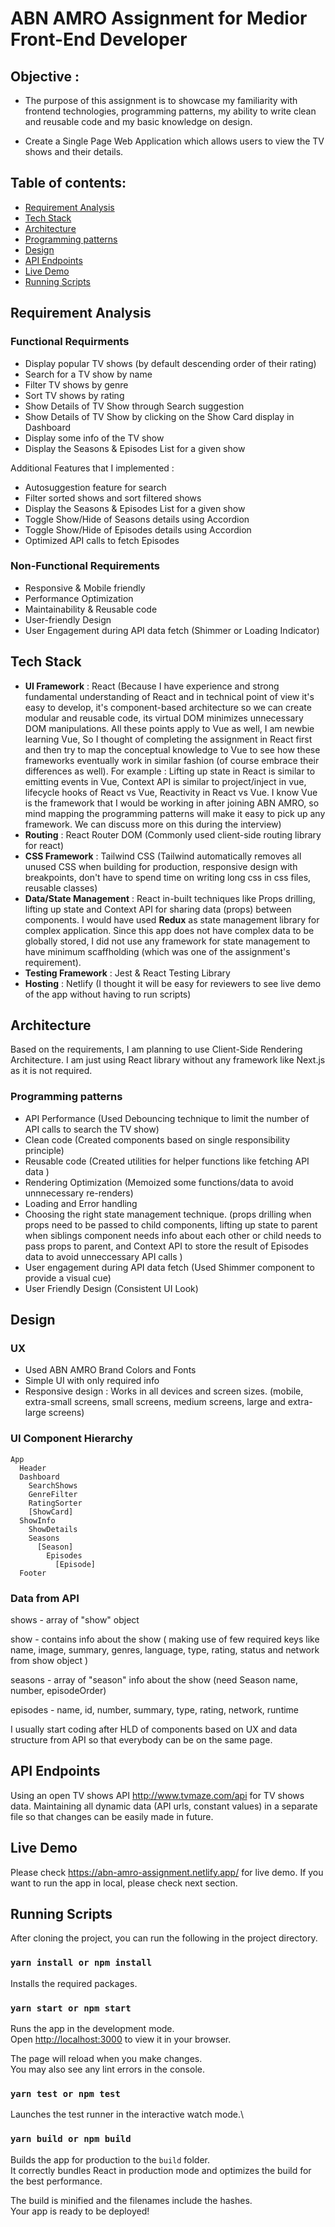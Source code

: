 # ABN AMRO Assignment for Medior Front-End Developer 

## Objective : 
  - The purpose of this assignment is to showcase my familiarity with frontend technologies, programming patterns, my ability to write clean and reusable code and my basic knowledge on design. 

  - Create a Single Page Web Application which allows users to view the TV shows and their details.

## Table of contents:
- [Requirement Analysis](#requirement-analysis)
- [Tech Stack](#tech-stack)
- [Architecture](#architecture)
- [Programming patterns](#programming-patterns)
- [Design](#design)
- [API Endpoints](#api-endpoints)
- [Live Demo](#live-demo)
- [Running Scripts](#running-scripts)

## Requirement Analysis
### Functional Requirments
- Display popular TV shows (by default descending order of their rating)
- Search for a TV show by name
- Filter TV shows by genre 
- Sort TV shows by rating 
- Show Details of TV Show through Search suggestion
- Show Details of TV Show by clicking on the Show Card display in Dashboard
- Display some info of the TV show 
- Display the Seasons & Episodes List for a given show

Additional Features that I implemented : 
- Autosuggestion feature for search 
- Filter sorted shows and sort filtered shows
- Display the Seasons & Episodes List for a given show
- Toggle Show/Hide of Seasons details using Accordion 
- Toggle Show/Hide of Episodes details using Accordion 
- Optimized API calls to fetch Episodes 
### Non-Functional Requirements
- Responsive & Mobile friendly 
- Performance Optimization
- Maintainability & Reusable code 
- User-friendly Design 
- User Engagement during API data fetch (Shimmer or Loading Indicator)

## Tech Stack
- **UI Framework** : React (Because I have experience and strong fundamental understanding of React and in technical point of view it's easy to develop, it's component-based architecture so we can create modular and reusable code, its virtual DOM minimizes unnecessary DOM manipulations. All these points apply to Vue as well, I am newbie learning Vue, So I thought of completing the assignment in React first and then try to map the conceptual knowledge to Vue to see how these frameworks eventually work in similar fashion (of course embrace their differences as well). For example : Lifting up state in React is similar to emitting events in Vue, Context API is similar to project/inject in vue, lifecycle hooks of React vs Vue, Reactivity in React vs Vue. I know Vue is the framework that I would be working in after joining ABN AMRO, so mind mapping the programming patterns will make it easy to pick up any framework. We can discuss more on this during the interview)
- **Routing** : React Router DOM (Commonly used client-side routing library for react)
- **CSS Framework** : Tailwind CSS (Tailwind automatically removes all unused CSS when building for production, responsive design with breakpoints, don't have to spend time on writing long css in css files, reusable classes)
- **Data/State Management** : React in-built techniques like Props drilling, lifting up state and Context API for sharing data (props) between components. I would have used **Redux** as state management library for complex application. Since this app does not have complex data to be globally stored, I did not use any framework for state management to have minimum scaffholding (which was one of the assignment's requirement). 
- **Testing Framework** : Jest & React Testing Library
- **Hosting** : Netlify (I thought it will be easy for reviewers to see live demo of the app without having to run scripts)

## Architecture  
Based on the requirements, I am planning to use Client-Side Rendering Architecture. I am just using React library without any framework like Next.js as it is not required.

### Programming patterns
- API Performance (Used Debouncing technique to limit the number of API calls to search the TV show)
- Clean code (Created components based on single responsibility principle)
- Reusable code (Created utilities for helper functions like fetching API data )
- Rendering Optimization (Memoized some functions/data to avoid unnnecessary re-renders)
- Loading and Error handling 
- Choosing the right state management technique. (props drilling when props need to be passed to child components, lifting up state to parent when siblings component needs info about each other or child needs to pass props to parent, and Context API to store the result of Episodes data to avoid unneccessary API calls )
- User engagement during API data fetch (Used Shimmer component to provide a visual cue)
- User Friendly Design (Consistent UI Look)

## Design
### UX
- Used ABN AMRO Brand Colors and Fonts
- Simple UI with only required info 
- Responsive design : Works in all devices and screen sizes. (mobile, extra-small screens, small screens, medium screens, large and extra-large screens)

### UI Component Hierarchy
  
  ```
  App
    Header 
    Dashboard
      SearchShows 
      GenreFilter
      RatingSorter
      [ShowCard]
    ShowInfo 
      ShowDetails
      Seasons
        [Season]
          Episodes
            [Episode]
    Footer
  ```
### Data from API 

shows - array of "show" object

show - contains info about the show ( making use of few required keys like name, image, summary, genres, language, type, rating, status and network from show object )

seasons - array of "season" info about the show (need Season name, number, episodeOrder)

episodes - name, id, number, summary, type, rating, network, runtime  

I usually start coding after HLD of components based on UX and data structure from API so that everybody can be on the same page.

## API Endpoints 
Using an open TV shows API http://www.tvmaze.com/api for TV shows data. Maintaining all dynamic data (API urls, constant values) in a separate file so that changes can be easily made in future.

## Live Demo
Please check https://abn-amro-assignment.netlify.app/ for live demo.
If you want to run the app in local, please check next section.

## Running Scripts
After cloning the project, you can run the following in the project directory.

### `yarn install or npm install`

Installs the required packages.

### `yarn start or npm start`

Runs the app in the development mode.\
Open [http://localhost:3000](http://localhost:3000) to view it in your browser.

The page will reload when you make changes.\
You may also see any lint errors in the console.

### `yarn test or npm test`

Launches the test runner in the interactive watch mode.\

### `yarn build or npm build`

Builds the app for production to the `build` folder.\
It correctly bundles React in production mode and optimizes the build for the best performance.

The build is minified and the filenames include the hashes.\
Your app is ready to be deployed!

